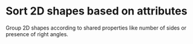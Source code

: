 # Sort 2D shapes based on attributes

Group 2D shapes according to shared properties like number of sides or presence of right angles.
